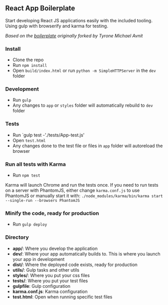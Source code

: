## React App Boilerplate

Start developing React JS applications easily with the included tooling. Using gulp with browserify and karma for testing.

*Based on the [boilerplate](https://github.com/iamrandys/react-component-boilerplate) originally forked by Tyrone Michael Avnit*

### Install

* Clone the repo
* Run `npm install`
* Open `build/index.html` or run `python -m SimpleHTTPServer` in the `dev` folder

### Development
* Run `gulp`
* Any changes to `app` or `styles` folder will automatically rebuild to `dev` folder

### Tests
* Run `gulp test -'./tests/App-test.js'
* Open `test.html`
* Any changes done to the test file or files in `app` folder will autoreload the browser

### Run all tests with Karma
* Run `npm test`

Karma will launch Chrome and run the tests once. If you need to run tests on a server with
PhantomJS, either change `karma.conf.js` to use PhantomJS or manually start it with:
`./node_modules/karma/bin/karma start --single-run --browsers PhantomJS`

### Minify the code, ready for production
* Run `gulp deploy`

### Directory
* **app/**: Where you develop the application
* **dev/**: Where your app automatically builds to. This is where you launch your app in development
* **dist/**: Where the deployed code exists, ready for production
* **utils/**: Gulp tasks and other utils
* **styles/**: Where you put your css files
* **tests/**: Where you put your test files
* **gulpfile**: Gulp configuration
* **karma.conf.js**: Karma configuration
* **test.html**: Open when running specific test files

